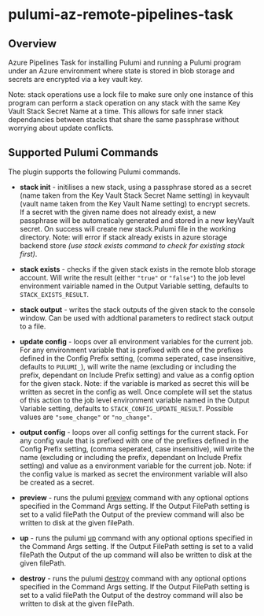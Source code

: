 # pulumi-az-remote-pipelines-task

## Overview
Azure Pipelines Task for installing Pulumi and running a Pulumi program under an Azure environment where state is stored in blob storage and secrets are encrypted via a key vault key.

Note: stack operations use a lock file to make sure only one instance of this program can perform a stack operation on any stack with the same Key Vault Stack Secret Name at a time.
This allows for safe inner stack dependancies between stacks that share the same passphrase without worrying about update conflicts.

## Supported Pulumi Commands

The plugin supports the following Pulumi commands.

- **stack init** - initilises a new stack, using a passphrase stored as a secret (name taken from the Key Vault Stack Secret Name setting) in keyvault (vault name taken from the Key Vault Name setting) to encrypt secrets. If a secret with the given name does not already exist, a new passphrase will be automaticaly generated and stored in a new keyVault secret. On success will create new stack.Pulumi file in the working directory. Note: will error if stack already exists in azure storage backend store *(use stack exists command to check for existing stack first)*.

- **stack exists** - checks if the given stack exists in the remote blob storage account. Will write the result (either `"true"` or `"false"`) to the job level environment vairiable named in the Output Variable setting, defaults to `STACK_EXISTS_RESULT`.

- **stack output** - writes the stack outputs of the given stack to the console window. Can be used with addtional parameters to redirect stack output to a file.

- **update config** - loops over all environment variables for the current job. For any environment variable that is prefixed with one of the prefixes defined in the Config Prefix setting, (comma seperated, case insensitive, defaults to `PULUMI_`), will write the name (excluding or including the prefix, dependant on Include Prefix setting) and value as a config option for the given stack. Note: if the variable is marked as secret this will be written as secret in the config as well. Once complete will set the status of this action to the job level environment variable named in the Output Variable setting, defaults to `STACK_CONFIG_UPDATE_RESULT`. Possible values are `"some_change"` or `"no_change"`.

- **output config** - loops over all config settings for the current stack. For any config vaule that is prefixed with one of the prefixes defined in the Config Prefix setting, 
(comma seperated, case insensitive), will write the name (excluding or including the prefix, dependant on Include Prefix setting) and value as a environment variable for the current job.
Note: if the config value is marked as secret the environment variable will also be created as a secret.

- **preview** - runs the pulumi [preview](https://www.pulumi.com/docs/reference/cli/pulumi_preview/) command with any optional options specified in the Command Args setting. If the Output FilePath setting is set to a valid filePath the Output of the preview command will also be written to disk at the given filePath.

- **up** - runs the pulumi [up](https://www.pulumi.com/docs/reference/cli/pulumi_up/) command with any optional options specified in the Command Args setting. If the Output FilePath setting is set to a valid filePath the Output of the up command will also be written to disk at the given filePath.

- **destroy** - runs the pulumi [destroy](https://www.pulumi.com/docs/reference/cli/pulumi_destroy/) command with any optional options specified in the Command Args setting. If the Output FilePath setting is set to a valid filePath the Output of the destroy command will also be written to disk at the given filePath.